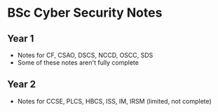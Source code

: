 # BSc Cyber Security Notes 

## Year 1
- Notes for CF, CSAO, DSCS, NCCD, OSCC, SDS
- Some of these notes aren't fully complete 

## Year 2
- Notes for CCSE, PLCS, HBCS, ISS, IM, IRSM (limited, not complete)
